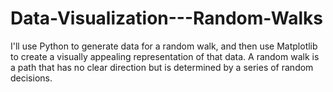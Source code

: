 # Data-Visualization---Random-Walks
I'll use Python to generate data for a random walk, and then use Matplotlib to create a visually appealing representation of that data. A random walk is a path that has no clear direction but is determined by a series of random decisions.
